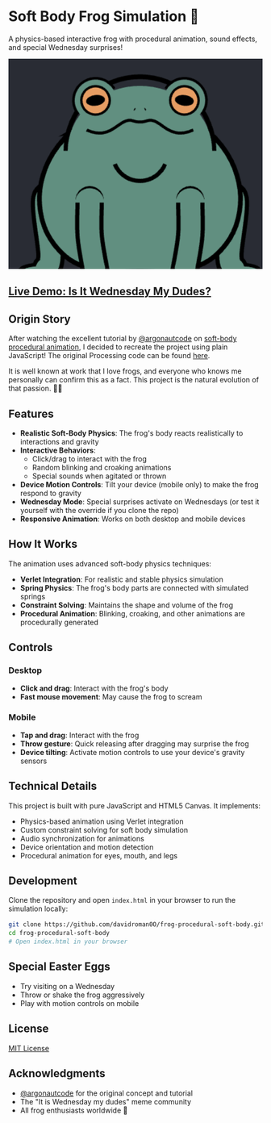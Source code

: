 # Soft Body Frog Simulation 🐸

A physics-based interactive frog with procedural animation, sound effects, and special Wednesday surprises!

![Soft Body Frog Preview](procedural-frog-animation.png)

## [Live Demo: Is It Wednesday My Dudes?](https://it-is-wednesday.vercel.app/)

## Origin Story

After watching the excellent tutorial by [@argonautcode](https://www.youtube.com/@argonautcode) on [soft-body procedural animation](https://www.youtube.com/watch?v=GXh0Vxg7AnQ), I decided to recreate the project using plain JavaScript! The original Processing code can be found [here](https://github.com/argonautcode/soft-body-proc-anim).

It is well known at work that I love frogs, and everyone who knows me personally can confirm this as a fact. This project is the natural evolution of that passion. 🐸💚

## Features

- **Realistic Soft-Body Physics**: The frog's body reacts realistically to interactions and gravity
- **Interactive Behaviors**:
  - Click/drag to interact with the frog
  - Random blinking and croaking animations
  - Special sounds when agitated or thrown
- **Device Motion Controls**: Tilt your device (mobile only) to make the frog respond to gravity
- **Wednesday Mode**: Special surprises activate on Wednesdays (or test it yourself with the override if you clone the repo)
- **Responsive Animation**: Works on both desktop and mobile devices

## How It Works

The animation uses advanced soft-body physics techniques:

- **Verlet Integration**: For realistic and stable physics simulation
- **Spring Physics**: The frog's body parts are connected with simulated springs
- **Constraint Solving**: Maintains the shape and volume of the frog
- **Procedural Animation**: Blinking, croaking, and other animations are procedurally generated

## Controls

### Desktop
- **Click and drag**: Interact with the frog's body
- **Fast mouse movement**: May cause the frog to scream

### Mobile
- **Tap and drag**: Interact with the frog
- **Throw gesture**: Quick releasing after dragging may surprise the frog
- **Device tilting**: Activate motion controls to use your device's gravity sensors

## Technical Details

This project is built with pure JavaScript and HTML5 Canvas. It implements:

- Physics-based animation using Verlet integration
- Custom constraint solving for soft body simulation
- Audio synchronization for animations
- Device orientation and motion detection
- Procedural animation for eyes, mouth, and legs

## Development

Clone the repository and open `index.html` in your browser to run the simulation locally:

```bash
git clone https://github.com/davidroman0O/frog-procedural-soft-body.git
cd frog-procedural-soft-body
# Open index.html in your browser
```

## Special Easter Eggs

- Try visiting on a Wednesday
- Throw or shake the frog aggressively
- Play with motion controls on mobile

## License

[MIT License](LICENSE)

## Acknowledgments

- [@argonautcode](https://www.youtube.com/@argonautcode) for the original concept and tutorial
- The "It is Wednesday my dudes" meme community
- All frog enthusiasts worldwide 🐸

